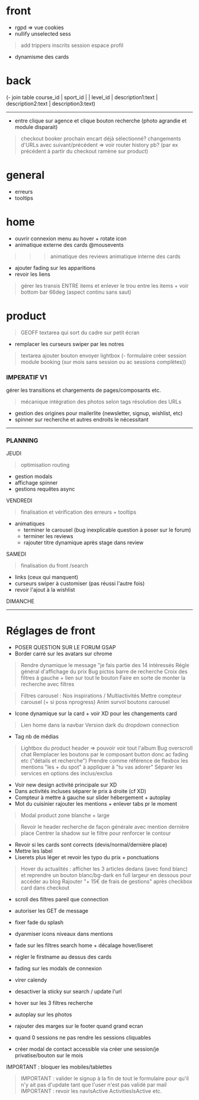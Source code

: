 # front
- rgpd => vue cookies
- nullify unselected sess
> add trippers inscrits session
> espace profil
- dynamisme des cards

# back
(- join table course_id | sport_id | | level_id | description1:text |  description2:text |  description3:text)

__________

- entre clique sur agence et clique bouton recherche (photo agrandie et module disparait)
> checkout booker prochain encart déjà sélectionné?
> changements d'URLs avec suivant/précédent => voir router history pb? (par ex précédent à partir du checkout ramène sur product)

# general
- erreurs
- tooltips

# home
- ouvrir connexion menu au hover + rotate icon
- animatique externe des cards @mousevents
>>> animatique des reviews
> animatique interne des cards

- ajouter fading sur les apparitions
- revoir les liens
> gérer les transis ENTRE items et enlever le trou entre les items + voir bottom bar 66deg (aspect continu sans saut)

# product
> GEOFF textarea qui sort du cadre sur petit écran
- remplacer les curseurs swiper par les notres

> textarea ajouter bouton envoyer
> lightbox
(- formulaire créer session module booking (sur mois sans session ou ac sessions complètes))

### IMPERATIF V1 ###
 gérer les transitions et chargements de pages/composants etc.
> mécanique intégration des photos selon tags
> résolution des URLs
- gestion des origines pour mailerlite (newsletter, signup, wishlist, etc)
- spinner sur recherche et autres endroits le nécessitant

____________________________________________

### PLANNING

JEUDI
> optimisation routing
  - gestion modals
  - affichage spinner
  - gestions requêtes async

VENDREDI
> finalisation et vérification des erreurs + tooltips
+ animatiques
  - terminer le carousel (bug inexplicable question à poser sur le forum)
  - terminer les reviews
  - rajouter titre dynamique après stage dans review

SAMEDI
> finalisation du front /search
+ links (ceux qui manquent)
+ curseurs swiper à customiser (pas réussi l'autre fois)
+ revoir l'ajout à la wishlist

DIMANCHE

___________________________


# Réglages de front

- POSER QUESTION SUR LE FORUM GSAP
- Border carré sur les avatars sur chrome
> Rendre dynamique le message "je fais partie des 14 intéressés
> Régle général d'affichage du prix
> Bug pictos barre de recherche
> Croix des filtres à gauche + lien sur tout le bouton
> Faire en sorte de monter la recherche avec filtres

> Filtres carousel : Nos inspirations / Multiactivités
> Mettre compteur carousel (+ si poss nprogress)
> Anim survol boutons carousel
- Icone dynamique sur la card + voir XD pour les changements card

> Lien home dans la navbar
> Version dark du dropdown connection
- Tag nb de médias
> Lightbox du product header => pouvoir voir tout l'album
> Bug overscroll chat
> Remplacer les boutons par le composant button donc ac fading etc ("détails et recherche")
> Prendre comme référence de flexbox les mentions "les + du spot" à appliquer à "tu vas adorer"
> Séparer les services en options des inclus/exclus
- Voir new design activité principale sur XD
- Dans activités incluses séparer le prix à droite (cf XD)
- Compteur à mettre à gauche sur slider hébergement + autoplay
- Mot du cuisinier rajouter les mentions + enlever tabs pr le moment
> Modal product zone blanche + large

> Revoir le header recherche de façon générale avec mention dernière place
> Centrer la shadow sur le filtre pour renforcer le contour
- Revoir si les cards sont corrects (devis/normal/dernière place)
- Mettre les label
- Liserets plus léger et revoir les typo du prix + ponctuations
> Hover du actualités : afficher les 3 articles dedans (avec fond blanc) et reprendre un bouton blanc/bg-dark en full largeur en dessous pour accéder au blog
> Rajouter "+ 15€ de frais de gestions" après checkbox card dans checkout
- scroll des filtres pareil que connection
- autoriser les GET de message
- fixer fade du splash
- dyanmiser icons niveaux dans mentions
- fade sur les filtres search home + décalage hover/liseret
- régler le firstname au dessus des cards
- fading sur les modals de connexion
- virer calendy

- desactiver la sticky sur search / update l'url
- hover sur les 3 filtres recherche
- autoplay sur les photos
- rajouter des marges sur le footer quand grand ecran
- quand 0 sessions ne pas rendre les sessions cliquables
- créer modal de contact accessible via créer une session/je privatise/bouton sur le mois

IMPORTANT : bloquer les mobiles/tablettes
> IMPORTANT : valider le signup à la fin de tout le formulaire pour qu'il n'y ait pas d'update tant que l'user n'est pas validé par mail
> IMPORTANT : revoir les navIsActive ActivitiesIsActive etc.











